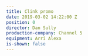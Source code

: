 ```yaml
---
title: Clink promo
date: 2019-03-02 14:22:00 Z
position: 0
director: Dan Sully
production-company: Channel 5
equipment: Arri Alexa
is-shown: false
---
```


